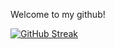 Welcome to my github!

[![GitHub Streak](http://github-readme-streak-stats.herokuapp.com?user=archit0&theme=react&background=002984)](https://git.io/streak-stats)
